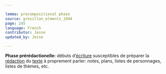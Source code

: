 ```yaml
---

lemma: precompositional phase
source: gresillon_elments_1994
page: 245
language: French
contributor: Jesse
updated_by: Jesse

---
```

**Phase prérédactionelle:** débuts d’[écriture](writingProcess.html) susceptibles de préparer la [rédaction](editing.html) du [texte](text.html) à proprement parler: notes, plans, listes de personnages, listes de thèmes, etc.
